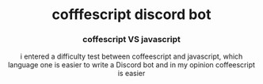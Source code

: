 <h1 align="center">cofffescript discord bot</h1>
<h3 align="center">coffescript VS javascript</h3>
<p align="center">i entered a difficulty test between coffeescript and javascript, which language one is easier to write a Discord bot and in my opinion coffeescript is easier</p>
